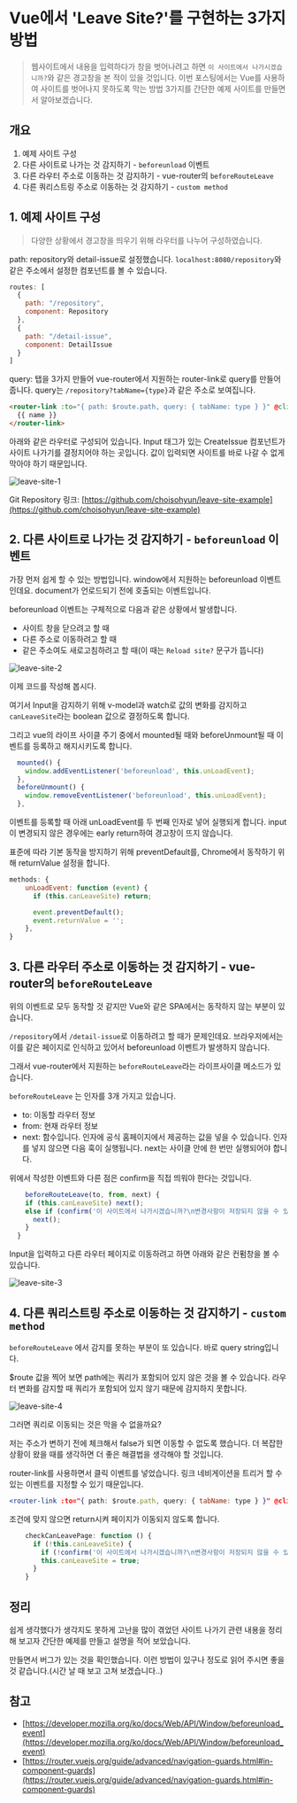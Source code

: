 # Vue에서 'Leave Site?'를 구현하는 3가지 방법

> 웹사이트에서 내용을 입력하다가 창을 벗어나려고 하면 `이 사이트에서 나가시겠습니까?`와 같은 경고창을 본 적이 있을 것입니다.
이번 포스팅에서는 Vue를 사용하여 사이트를 벗어나지 못하도록 막는 방법 3가지를 간단한 예제 사이트를 만들면서 알아보겠습니다.

## 개요

1. 예제 사이트 구성
2. 다른 사이트로 나가는 것 감지하기 - `beforeunload` 이벤트
3. 다른 라우터 주소로 이동하는 것 감지하기 - vue-router의 `beforeRouteLeave` 
4. 다른 쿼리스트링 주소로 이동하는 것 감지하기 - `custom method`

## 1. 예제 사이트 구성

> 다양한 상황에서 경고창을 띄우기 위해 라우터를 나누어 구성하였습니다.

path: repository와 detail-issue로 설정했습니다. `localhost:8080/repository`와 같은 주소에서 설정한 컴포넌트를 볼 수 있습니다.

```jsx
routes: [
  {
    path: "/repository",
    component: Repository
  },
  {
    path: "/detail-issue",
    component: DetailIssue
  }
]
```

query: 탭을 3가지 만들어 vue-router에서 지원하는 router-link로 query를 만들어 줍니다. query는 `/repository?tabName={type}`과 같은 주소로 보여집니다.

```html
<router-link :to="{ path: $route.path, query: { tabName: type } }" @click="checkCanLeavePage()">
  {{ name }}
</router-link>
```

아래와 같은 라우터로 구성되어 있습니다. Input 태그가 있는 CreateIssue 컴포넌트가 사이트 나가기를 결정지어야 하는 곳입니다. 값이 입력되면 사이트를 바로 나갈 수 없게 막아야 하기 때문입니다.

![leave-site-1](./images/leave-site.jpeg)

Git Repository 링크: [https://github.com/choisohyun/leave-site-example](https://github.com/choisohyun/leave-site-example)

## 2. 다른 사이트로 나가는 것 감지하기 - `beforeunload` 이벤트

가장 먼저 쉽게 할 수 있는 방법입니다. window에서 지원하는 beforeunload 이벤트인데요. document가 언로드되기 전에 호출되는 이벤트입니다. 

beforeunload 이벤트는 구체적으로 다음과 같은 상황에서 발생합니다.

- 사이트 창을 닫으려고 할 때
- 다른 주소로 이동하려고 할 때
- 같은 주소여도 새로고침하려고 할 때(이 때는 `Reload site?` 문구가 뜹니다)

![leave-site-2](./images/leave-site-2.png)

이제 코드를 작성해 봅시다. 

여기서 Input을 감지하기 위해 v-model과 watch로 값의 변화를 감지하고 `canLeaveSite`라는 boolean 값으로 결정하도록 합니다. 

그리고 vue의 라이프 사이클 주기 중에서 mounted될 때와 beforeUnmount될 때 이벤트를 등록하고 해지시키도록 합니다. 

```jsx
  mounted() {
    window.addEventListener('beforeunload', this.unLoadEvent);
  },
  beforeUnmount() {
    window.removeEventListener('beforeunload', this.unLoadEvent);
  },
```

이벤트를 등록할 때 아래 unLoadEvent를 두 번째 인자로 넣어 실행되게 합니다. input이 변경되지 않은 경우에는 early return하여 경고창이 뜨지 않습니다.

표준에 따라 기본 동작을 방지하기 위해 preventDefault를, Chrome에서 동작하기 위해 returnValue 설정을 합니다.

```jsx
methods: {
    unLoadEvent: function (event) {
      if (this.canLeaveSite) return;

      event.preventDefault();
      event.returnValue = '';
    },
}
```

## 3. 다른 라우터 주소로 이동하는 것 감지하기 - vue-router의 `beforeRouteLeave`

위의 이벤트로 모두 동작할 것 같지만 Vue와 같은 SPA에서는 동작하지 않는 부분이 있습니다.

`/repository`에서 `/detail-issue`로 이동하려고 할 때가 문제인데요. 브라우저에서는 이를 같은 페이지로 인식하고 있어서 beforeunload 이벤트가 발생하지 않습니다.

그래서 vue-router에서 지원하는 `beforeRouteLeave`라는 라이프사이클 메소드가 있습니다. 

`beforeRouteLeave` 는 인자를 3개 가지고 있습니다.

- to: 이동할 라우터 정보
- from: 현재 라우터 정보
- next: 함수입니다. 인자에 공식 홈페이지에서 제공하는 값을 넣을 수 있습니다. 인자를 넣지 않으면 다음 훅이 실행됩니다. next는 사이클 안에 한 번만 실행되어야 합니다.

위에서 작성한 이벤트와 다른 점은 confirm을 직접 띄워야 한다는 것입니다.

```jsx
	beforeRouteLeave(to, from, next) {
    if (this.canLeaveSite) next();
    else if (confirm('이 사이트에서 나가시겠습니까?\n변경사항이 저장되지 않을 수 있습니다.')) {
      next();
    }
  }
```

Input을 입력하고 다른 라우터 페이지로 이동하려고 하면 아래와 같은 컨펌창을 볼 수 있습니다.

![leave-site-3](./images/leave-site-3.png)

## 4. 다른 쿼리스트링 주소로 이동하는 것 감지하기 - `custom method`

`beforeRouteLeave` 에서 감지를 못하는 부분이 또 있습니다. 바로 query string입니다.

$route 값을 찍어 보면 path에는 쿼리가 포함되어 있지 않은 것을 볼 수 있습니다. 라우터 변화를 감지할 때 쿼리가 포함되어 있지 않기 때문에 감지하지 못합니다.

![leave-site-4](./images/leave-site-4.png)

그러면 쿼리로 이동되는 것은 막을 수 없을까요?

저는 주소가 변하기 전에 체크해서 false가 되면 이동할 수 없도록 했습니다. 더 복잡한 상황이 왔을 때를 생각하면 더 좋은 해결법을 생각해야 할 것입니다.

router-link를 사용하면서 클릭 이벤트를 넣었습니다. 링크 네비게이션을 트리거 할 수있는 이벤트를 지정할 수 있기 때문입니다.

```jsx
<router-link :to="{ path: $route.path, query: { tabName: type } }" @click="checkCanLeavePage()">
```

조건에 맞지 않으면 return시켜 페이지가 이동되지 않도록 합니다.

```jsx
	checkCanLeavePage: function () {
      if (!this.canLeaveSite) {
        if (!confirm('이 사이트에서 나가시겠습니까?\n변경사항이 저장되지 않을 수 있습니다.')) return;
        this.canLeaveSite = true;
      }
    }
```

## 정리

쉽게 생각했다가 생각지도 못하게 고난을 많이 겪었던 사이트 나가기 관련 내용을 정리해 보고자 간단한 예제를 만들고 설명을 적어 보았습니다.

만들면서 버그가 있는 것을 확인했습니다. 이런 방법이 있구나 정도로 읽어 주시면 좋을 것 같습니다.(시간 날 때 보고 고쳐 보겠습니다..)

## 참고

- [https://developer.mozilla.org/ko/docs/Web/API/Window/beforeunload_event](https://developer.mozilla.org/ko/docs/Web/API/Window/beforeunload_event)
- [https://router.vuejs.org/guide/advanced/navigation-guards.html#in-component-guards](https://router.vuejs.org/guide/advanced/navigation-guards.html#in-component-guards)
